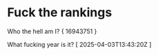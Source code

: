 # Fuck the rankings

Who the hell am I?
{ 16943751 }

What fucking year is it?
[ 2025-04-03T13:43:20Z ]
